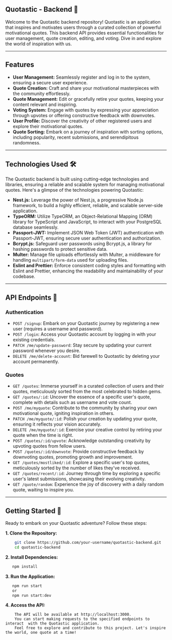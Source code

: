 ## Quotastic - Backend 🌟

Welcome to the Quotastic backend repository! Quotastic is an application that inspires and motivates users through a curated collection of powerful motivational quotes. This backend API provides essential functionalities for user management, quote creation, editing, and voting. Dive in and explore the world of inspiration with us.

---

## Features

- **User Management:** Seamlessly register and log in to the system, ensuring a secure user experience.
- **Quote Creation:** Craft and share your motivational masterpieces with the community effortlessly.
- **Quote Management:** Edit or gracefully retire your quotes, keeping your content relevant and inspiring.
- **Voting System:** Engage with quotes by expressing your appreciation through upvotes or offering constructive feedback with downvotes.
- **User Profile:** Discover the creativity of other registered users and explore their motivational quotes.
- **Quote Sorting:** Embark on a journey of inspiration with sorting options, including popularity, recent submissions, and serendipitous randomness.

---

## Technologies Used 🛠️

The Quotastic backend is built using cutting-edge technologies and libraries, ensuring a reliable and scalable system for managing motivational quotes. Here's a glimpse of the technologies powering Quotastic:

- **Nest.js:** Leverage the power of Nest.js, a progressive Node.js framework, to build a highly efficient, reliable, and scalable server-side application.
- **TypeORM:** Utilize TypeORM, an Object-Relational Mapping (ORM) library for TypeScript and JavaScript, to interact with your PostgreSQL database seamlessly.
- **Passport-JWT:** Implement JSON Web Token (JWT) authentication with Passport-JWT, ensuring secure user authentication and authorization.
- **Bcrypt.js:** Safeguard user passwords using Bcrypt.js, a library for hashing passwords to protect sensitive data.
- **Multer:** Manage file uploads effortlessly with Multer, a middleware for handling `multipart/form-data` used for uploading files.
- **Eslint and Prettier:** Enforce consistent coding styles and formatting with Eslint and Prettier, enhancing the readability and maintainability of your codebase.

---

## API Endpoints 🚪

### Authentication

- `POST /signup`: Embark on your Quotastic journey by registering a new user (requires a username and password).
- `POST /login`: Access your Quotastic account by logging in with your existing credentials.
- `PATCH /me/update-password`: Stay secure by updating your current password whenever you desire.
- `DELETE /me/delete-account`: Bid farewell to Quotastic by deleting your account permanently.

### Quotes

- `GET /quotes`: Immerse yourself in a curated collection of users and their quotes, meticulously sorted from the most celebrated to hidden gems.
- `GET /quotes/:id`: Uncover the essence of a specific user's quote, complete with details such as username and vote count.
- `POST /me/myquote`: Contribute to the community by sharing your own motivational quote, igniting inspiration in others.
- `PATCH /me/myquote/:id`: Polish your creation by updating your quote, ensuring it reflects your vision accurately.
- `DELETE /me/myquote/:id`: Exercise your creative control by retiring your quote when the time is right.
- `POST /quotes/:id/upvote`: Acknowledge outstanding creativity by upvoting quotes from fellow users.
- `POST /quotes/:id/downvote`: Provide constructive feedback by downvoting quotes, promoting growth and improvement.
- `GET /quotes/mostliked/:id`: Explore a specific user's top quotes, meticulously sorted by the number of likes they've received.
- `GET /quotes/recent/:id`: Journey through time by exploring a specific user's latest submissions, showcasing their evolving creativity.
- `GET /quote/random`: Experience the joy of discovery with a daily random quote, waiting to inspire you.

---

## Getting Started 🚀

Ready to embark on your Quotastic adventure? Follow these steps:

**1. Clone the Repository:**

```sh
    git clone https://github.com/your-username/quotastic-backend.git
    cd quotastic-backend
```

**2. Install Dependencies:**

```sh
   npm install
```

**3. Run the Application:**

```sh
   npm run start
   or
   npm run start:dev
```

**4. Access the API:**

```
    The API will be available at http://localhost:3000. 
    You can start making requests to the specified endpoints to interact  with the Quotastic application.
    Feel free to explore and contribute to this project. Let's inspire the world, one quote at a time!
```
